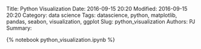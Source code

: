 Title: Python Visualization
Date: 2016-09-15 20:20
Modified: 2016-09-15 20:20
Category: data science
Tags: datascience, python, matplotlib, pandas, seabon, visualization, ggplot 
Slug: python_visualization
Authors: PJ
Summary:

{% notebook python_visualization.ipynb %}